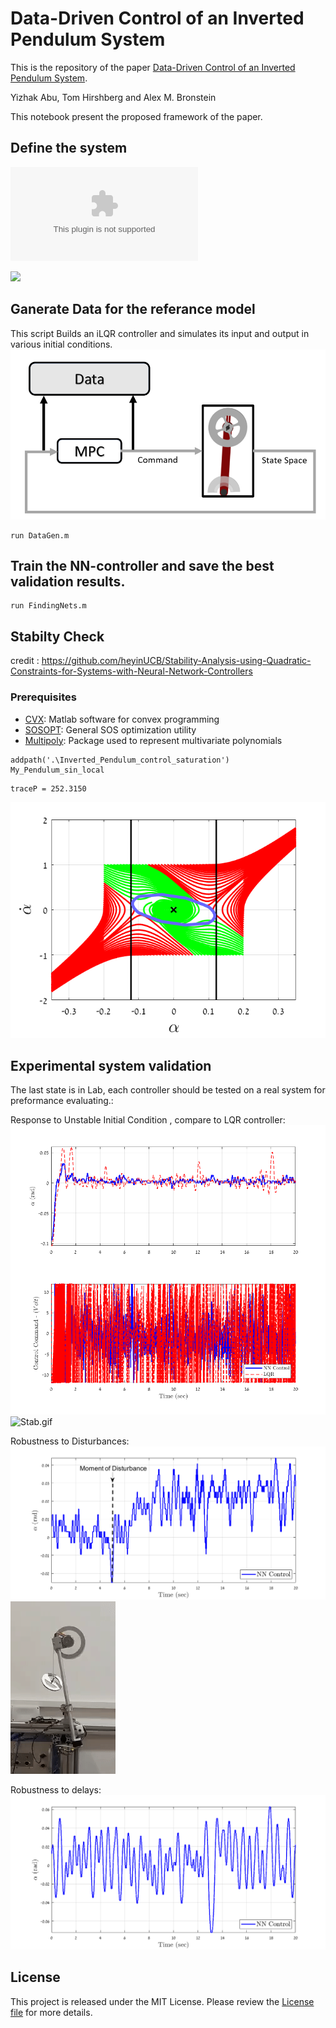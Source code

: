 # Data-Driven Control of an Inverted Pendulum System
This is the repository of the paper [ Data-Driven Control of an Inverted Pendulum System](https://www.overleaf.com/project/5fdf0263d2991b9894727c59). 

Yizhak Abu, Tom Hirshberg and Alex M. Bronstein

This notebook present the proposed framework of the paper.

## Define the system  

![RealVsSchame.eps](README_images/RealVsSchame.eps)

<img src="https://latex.codecogs.com/gif.latex?\dot{x}&space;=\begin{array}{cccc}&space;\alpha^˙&space;\\&space;\frac{M\cdot&space;g\cdot&space;l}{I}\sin&space;(\alpha&space;)-\frac{c}{I}\alpha^˙&space;+\frac{1}{I}(\frac{k_t&space;\cdot&space;k_e&space;}{R}+f)\theta^˙&space;-\frac{k_t&space;}{R\cdot&space;I}V\\&space;-\alpha^¨&space;-\frac{k_t&space;(k_e&space;+f\cdot&space;R)}{R\cdot&space;I_{Wheel}&space;}\theta^˙&space;+\frac{k_t&space;}{R\cdot&space;I_{Wheel}&space;}V&space;\end{array}"/>

## Ganerate Data for the referance model
This script Builds an iLQR controller and simulates its input and output in various initial conditions.
![DataScheme.png](README_images/DataScheme.png)
```matlab:Code
run DataGen.m
```

## Train the NN-controller and save the best validation results.

```matlab:Code
run FindingNets.m
```

## Stabilty Check
credit : https://github.com/heyinUCB/Stability-Analysis-using-Quadratic-Constraints-for-Systems-with-Neural-Network-Controllers
### Prerequisites
* [CVX](http://cvxr.com/cvx/): Matlab software for convex programming
* [SOSOPT](https://dept.aem.umn.edu/~AerospaceControl/): General SOS optimization utility
* [Multipoly](https://dept.aem.umn.edu/~AerospaceControl/): Package used to represent multivariate polynomials

```matlab:Code
addpath('.\Inverted_Pendulum_control_saturation')
My_Pendulum_sin_local
```
```text:Output
traceP = 252.3150
```
![figure_0.png](README_images/figure_0.png)

## Experimental system validation
The last state is in Lab, each controller should be tested on a real system for preformance evaluating.:

Response to Unstable Initial Condition , compare to LQR controller:
![figure_1.png](README_images/figure_1.png)
![Stab.gif](README_images/Stab.gif)

Robustness to Disturbances:
![figure_2.png](README_images/figure_2.png)
![Disturbed.gif](README_images/Disturbed.gif)

Robustness to delays:
![figure_3.png](README_images/figure_3.png)


## License

This project is released under the MIT License. Please review the [License file](LICENSE) for more details.
